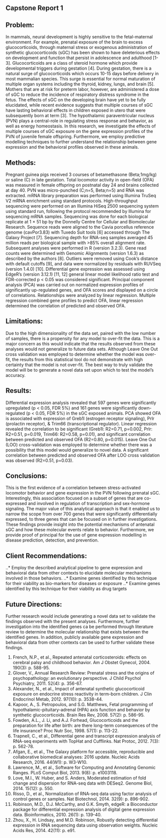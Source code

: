 ## Capstone Report 1
## Problem: 
In mammals, neural development is highly sensitive to the fetal-maternal environment. For example, prenatal exposure of the brain to excess glucocorticoids, through maternal stress or exogenous administration of synthetic glucocorticoids (sGC) has been shown to have deleterious effects on development and function that persist in adolescence and adulthood [1-3]. Glucocorticoids are a class of steroid hormone which provide developmental triggers during gestation [4]. During gestation, there is a natural surge of glucocorticoids which occurs 10-15 days before delivery in most mammalian species. This surge is essential for normal maturation of multiple organ systems including the thyroid, kidney, lungs, and brain [5]. Mothers that are at risk for preterm labor, however, are administered a dose of sGC to reduce the incidence of respiratory distress syndrome in the fetus. The effects of sGC on the developing brain have yet to be fully elucidated, while recent evidence suggests that multiple courses of sGC have lasting behavioral effects in children exposed in utero that were subsequently born at term [3]. The hypothalamic paraventricular nucleus (PVN) plays a central-role in regulating stress response and behavior, as well as energy homeostasis. In this research, we investigate the effects of multiple courses of sGC exposure on the gene expression profiles of the PVN of juvenile female offspring. Furthermore, we employ predictive modelling techniques to further understand the relationship between gene expression and the behavioral profiles observed in these animals.  

## Methods: 
Pregnant guinea pigs received 3 courses of betamethasone (Beta;1mg/kg) or saline (C) in late gestation. Total locomotor activity in open-field (OFA) was measured in female offspring on postnatal day 24 and brains collected at day 40. PVN was micro-punched (C;n=5, Beta;n=5) and RNA was extracted. mRNA library preparation was performed using Illumina TruSeq V2 mRNA enrichment using standard protocols. High-throughput sequencing were performed on an Illumina HiSeq 2500 sequencing system using standard run, following the protocol recommended by Illumina for sequencing mRNA samples. Sequencing was done for each biological replicate at 1 × 51 bp by the Donnelly Centre for Cellular and Biomolecular Research. Sequence reads were aligned to the Cavia porcellus reference genome (cavPor3.83) with Tuxedo Suit tools [6] accessed through The Galaxy Project [7]. Sequencing depth for RNA-seq samples averaged 45 million reads per biological sample with >85% overall alignment rate. Subsequent analyses were performed in R (version 3.2.3). Gene read counts were determined with Genomic Alignments (version 1.6.3) as described by the authors [8]. Outliers were removed using Cook’s distance with default cutoffs [9], and data were normalized by residuals with RUVSeq (version 1.4.0) [10]. Differential gene expression was assessed using EdgeR’s (version 3.12.1) [11, 12] general linear model likelihood ratio test and FDR-corrected p < 0.05 was considered significant. Principal component analysis (PCA) was carried out on normalized expression profiles of significantly up-regulated genes, and OFA scores and displayed on a circle of correlations. Relationships were analyzed by linear regression. Multiple regression combined gene profiles to predict OFA, linear regression determined the correlation of predicted and observed OFA.

## Limitations: 
Due to the high dimensionality of the data set, paired with the low number of samples, there is a propensity for any model to over-fit the data. This is a major concern as this would indicate that the results observed from these analyses would not generalize to future data sets. Although Leave One Out cross validation was employed to determine whether the model was over-fit, the results from this statistical tool do not demonstrate with high certainty that the model is not over-fit. The best way to truly validate the model will be to generate a novel data set upon which to test the model’s accuracy. 

## Results: 
Differential expression analysis revealed that 597 genes were significantly upregulated (p < 0.05, FDR 5%) and 161 genes were significantly down-regulated (p < 0.05, FDR 5%) in the sGC exposed animals. PCA showed OFA is associated with expression of Greb1l (estrogen receptor signaling), Prlr (prolactin receptor), & Trim66 (transcriptional regulator). Linear regression revealed the correlation to be significant (Greb1l: R2=0.71, p=0.002, Prlr: R2=0.51, p=0.019, Trim66: R2=0.58, p=0.01), and significant correlation between predicted and observed OFA (R2=0.80, p=0.015). Leave One Out (LOO) cross-validation was employed to determine whether there was a possibility that this model would generalize to novel data. A significant correlation between predicted and observed OFA after LOO cross validation was observed (R2=0.51, p=0.03).

## Conclusions: 
This is the first evidence of a correlation between stress-activated locomotor behavior and gene expression in the PVN following prenatal sGC. Interestingly, this association focused on a subset of genes that are co-expressed and involved in regulation of transcription and sex-hormone signaling. The major value of this analytical approach is that it enabled us to narrow the scope from over 700 genes that were significantly differentially expressed, to three genes that can be focused on in further investigations. These findings provide insight into the potential mechanisms of antenatal sGC and how these molecular events relate to behavior. Furthermore, we provide proof of principal for the use of gene expression modelling in disease prediction, detection, and prevention.

## Client Recommendations: 
..*	Employ the described analytical pipeline to gene expression and behavioral data from other contexts to elucidate molecular mechanisms involved in those behaviors.
..*	Examine genes identified by this technique for their viability as bio-markers for diseases or exposure
..*	Examine genes identified by this technique for their viability as drug targets

## Future Directions: 
Further research would include generating a novel data set to validate the findings observed with the present analyses. Furthermore, further investigation into the identified genes ca be performed through literature review to determine the molecular relationship that exists between the identified genes. In addition, publicly available gene expression and behavioral data from other contexts can be used to further validate these findings. 

1.	French, N.P., et al., Repeated antenatal corticosteroids: effects on cerebral palsy and childhood behavior. Am J Obstet Gynecol, 2004. 190(3): p. 588-95.
2.	Glover, V., Annual Research Review: Prenatal stress and the origins of psychopathology: an evolutionary perspective. J Child Psychol Psychiatry, 2011. 52(4): p. 356-67.
3.	Alexander, N., et al., Impact of antenatal synthetic glucocorticoid exposure on endocrine stress reactivity in term-born children. J Clin Endocrinol Metab, 2012. 97(10): p. 3538-44.
4.	Kapoor, A., S. Petropoulos, and S.G. Matthews, Fetal programming of hypothalamic-pituitary-adrenal (HPA) axis function and behavior by synthetic glucocorticoids. Brain Res Rev, 2008. 57(2): p. 586-95.
5.	Fowden, A.L., J. Li, and A.J. Forhead, Glucocorticoids and the preparation for life after birth: are there long-term consequences of the life insurance? Proc Nutr Soc, 1998. 57(1): p. 113-22.
6.	Trapnell, C., et al., Differential gene and transcript expression analysis of RNA-seq experiments with TopHat and Cufflinks. Nat Protoc, 2012. 7(3): p. 562-78.
7.	Afgan, E., et al., The Galaxy platform for accessible, reproducible and collaborative biomedical analyses: 2016 update. Nucleic Acids Research, 2016. 44(W1): p. W3-W10.
8.	Lawrence, M., et al., Software for Computing and Annotating Genomic Ranges. PLoS Comput Biol, 2013. 9(8): p. e1003118.
9.	Love, M.I., W. Huber, and S. Anders, Moderated estimation of fold change and dispersion for RNA-seq data with DESeq2. Genome Biol, 2014. 15(12): p. 550.
10.	Risso, D., et al., Normalization of RNA-seq data using factor analysis of control genes or samples. Nat Biotechnol, 2014. 32(9): p. 896-902.
11.	Robinson, M.D., D.J. McCarthy, and G.K. Smyth, edgeR: a Bioconductor package for differential expression analysis of digital gene expression data. Bioinformatics, 2010. 26(1): p. 139-40.
12.	Zhou, X., H. Lindsay, and M.D. Robinson, Robustly detecting differential expression in RNA sequencing data using observation weights. Nucleic Acids Res, 2014. 42(11): p. e91.

